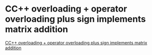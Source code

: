 # CC++ overloading + operator overloading plus sign implements matrix addition
[CC++ overloading + operator overloading plus sign implements matrix addition](https://aiwithcloud.com/2022/09/19/cc_overloading__operator_overloading_plus_sign_implements_matrix_addition/)